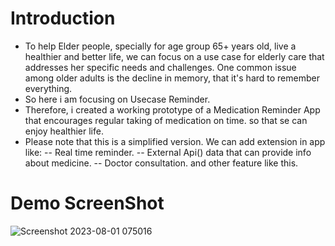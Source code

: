 # Introduction
- To help Elder people, specially for age group 65+ years old, live a healthier and better life, we can focus on a use case for elderly care
that addresses her specific needs and challenges. One common issue among older adults is the decline in memory, that it's hard to remember
everything.
- So here i am focusing on Usecase Reminder.
- Therefore, i created a working prototype of a Medication Reminder App that encourages regular taking of medication on time. so that se can
  enjoy healthier life.
- Please note that this is a simplified version. We can add extension in app like:
  -- Real time reminder.
  -- External Api() data that can provide info about medicine.
  -- Doctor consultation. and other feature like this.
# Demo ScreenShot
![Screenshot 2023-08-01 075016](https://github.com/T-dev98/medication-reminder/assets/133159152/a4aa95a6-3ac9-4080-9a98-ff1d1efc976e)

